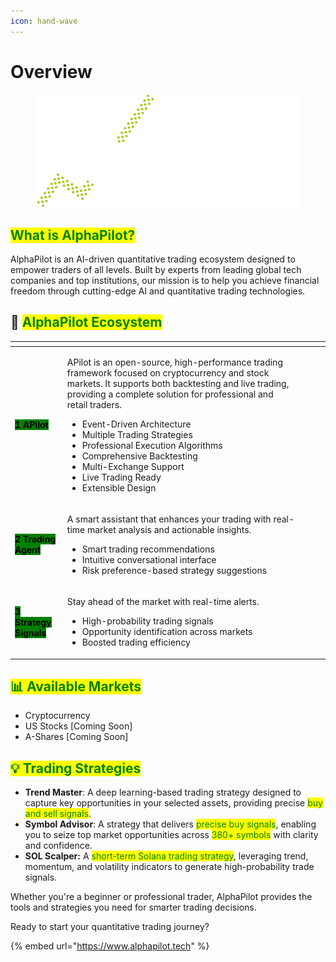 ```yaml
---
icon: hand-wave
---
```


# Overview

<figure><img src=".gitbook/assets/白底banner.jpg" alt=""><figcaption></figcaption></figure>

## <mark style="color:green;">What is AlphaPilot?</mark>

AlphaPilot is an AI-driven quantitative trading ecosystem designed to empower traders of all levels. Built by experts from leading global tech companies and top institutions, our mission is to help you achieve financial freedom through cutting-edge AI and quantitative trading technologies.

## 🔑 <mark style="color:green;">AlphaPilot Ecosystem</mark>

<table data-view="cards"><thead><tr><th></th><th></th><th data-hidden data-card-cover data-type="files"></th><th data-hidden></th><th data-hidden data-card-target data-type="content-ref"></th></tr></thead><tbody><tr><td><mark style="background-color:green;"><strong>1 APilot</strong></mark> </td><td><p>APilot is an open-source, high-performance trading framework focused on cryptocurrency and stock markets. It supports both backtesting and live trading, providing a complete solution for professional and retail traders.</p><ul><li>Event-Driven Architecture</li><li>Multiple Trading Strategies</li><li>Professional Execution Algorithms</li><li>Comprehensive Backtesting</li><li>Multi-Exchange Support</li><li>Live Trading Ready</li><li>Extensible Design</li></ul><p></p></td><td></td><td></td><td></td></tr><tr><td><mark style="background-color:green;"><strong>2</strong><strong> </strong><strong>Trading Agent</strong></mark></td><td><p>A smart assistant that enhances your trading with real-time market analysis and actionable insights. </p><ul><li>Smart trading recommendations</li><li>Intuitive conversational interface</li><li>Risk preference-based strategy suggestions</li></ul></td><td></td><td></td><td></td></tr><tr><td><mark style="background-color:green;"><strong>3 Strategy Signals</strong></mark></td><td><p></p><p>Stay ahead of the market with real-time alerts.</p><ul><li>High-probability trading signals</li><li>Opportunity identification across markets</li><li>Boosted trading efficiency</li></ul></td><td></td><td></td><td></td></tr></tbody></table>

## <mark style="color:green;">📊 Available Markets</mark>

* Cryptocurrency&#x20;
* US Stocks \[Coming Soon]&#x20;
* A-Shares \[Coming Soon]



## <mark style="color:green;">💡 Trading Strategies</mark>

* **Trend Master**: A deep learning-based trading strategy designed to capture key opportunities in your selected assets, providing precise <mark style="color:green;">buy and sell signals</mark>.
* **Symbol Advisor**: A strategy that delivers <mark style="color:green;">precise buy signals</mark>, enabling you to seize top market opportunities across <mark style="color:green;">380+ symbols</mark> with clarity and confidence.
* **SOL Scalper:** A <mark style="color:green;">short-term Solana trading strategy</mark>, leveraging trend, momentum, and volatility indicators to generate high-probability trade signals.



Whether you're a beginner or professional trader, AlphaPilot provides the tools and strategies you need for smarter trading decisions.

Ready to start your quantitative trading journey?

{% embed url="https://www.alphapilot.tech" %}

